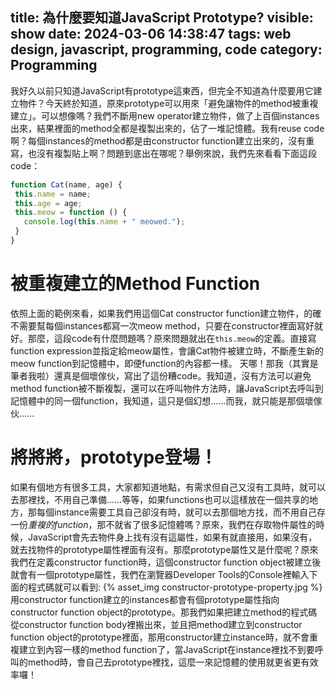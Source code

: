 title: 為什麼要知道JavaScript Prototype?
visible: show
date: 2024-03-06 14:38:47
tags: web design, javascript, programming, code
category: Programming
---
我好久以前只知道JavaScript有prototype這東西，但完全不知道為什麼要用它建立物件？今天終於知道，原來prototype可以用來「避免讓物件的method被重複建立」。可以想像嗎？我們不斷用new operator建立物件，做了上百個instances出來，結果裡面的method全都是複製出來的，佔了一堆記憶體。我有reuse code啊？每個instances的method都是由constructor function建立出來的，沒有重寫，也沒有複製貼上啊？問題到底出在哪呢？舉例來說，我們先來看看下面這段code：
<!-- more -->
```javascript
function Cat(name, age) {
 this.name = name;
 this.age = age;
 this.meow = function () {
   console.log(this.name + " meowed.");
 }
}
```
# 被重複建立的Method Function
依照上面的範例來看，如果我們用這個Cat constructor function建立物件，的確不需要幫每個instances都寫一次meow method，只要在constructor裡面寫好就好。那麼，這段code有什麼問題嗎？原來問題就出在`this.meow`的定義。直接寫function expression並指定給meow屬性，會讓Cat物件被建立時，不斷產生新的meow function到記憶體中，即便function的內容都一樣。
天哪！那我（其實是筆者我啦）還真是個壞傢伙，寫出了這份糟code。我知道，沒有方法可以避免method function被不斷複製，還可以在呼叫物件方法時，讓JavaScript去呼叫到記憶體中的同一個function，我知道，這只是個幻想……而我，就只能是那個壞傢伙……

# 將將將，prototype登場！
如果有個地方有很多工具，大家都知道地點，有需求但自己又沒有工具時，就可以去那裡找，不用自己準備……等等，如果functions也可以這樣放在一個共享的地方，那每個instance需要工具自己卻沒有時，就可以去那個地方找，而不用自己存一份*重複的function*，那不就省了很多記憶體嗎？原來，我們在存取物件屬性的時候，JavaScript會先去物件身上找有沒有這屬性，如果有就直接用，如果沒有，就去找物件的prototype屬性裡面有沒有。那麼prototype屬性又是什麼呢？原來我們在定義constructor function時，這個constructor function object被建立後就會有一個prototype屬性，我們在瀏覽器Developer Tools的Console裡輸入下面的程式碼就可以看到:
{% asset_img constructor-prototype-property.jpg %}
用constructor function建立的instances都會有個prototype屬性指向constructor function object的prototype。那我們如果把建立method的程式碼從constructor function body裡搬出來，並且把method建立到constructor function object的prototype裡面，那用constructor建立instance時，就不會重複建立到內容一樣的method function了，當JavaScript在instance裡找不到要呼叫的method時，會自己去prototype裡找，這麼一來記憶體的使用就更省更有效率囉！
